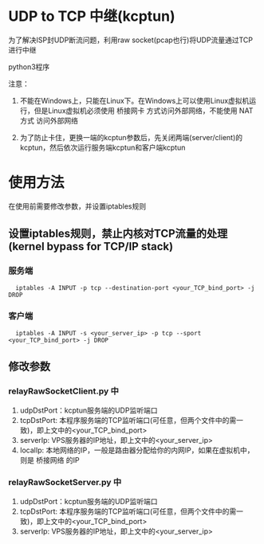 # UDP to TCP 中继(kcptun)

为了解决ISP封UDP断流问题，利用raw socket(pcap也行)将UDP流量通过TCP进行中继

python3程序

注意：

  1. 不能在Windows上，只能在Linux下。在Windows上可以使用Linux虚拟机运行，但是Linux虚拟机必须使用 桥接网卡 方式访问外部网络，不能使用 NAT方式 访问外部网络

  2. 为了防止卡住，更换一端的kcptun参数后，先关闭两端(server/client)的kcptun，然后依次运行服务端kcptun和客户端kcptun

# 使用方法

在使用前需要修改参数，并设置iptables规则

## 设置iptables规则，禁止内核对TCP流量的处理(kernel bypass for TCP/IP stack)

### 服务端

      iptables -A INPUT -p tcp --destination-port <your_TCP_bind_port> -j DROP

### 客户端

      iptables -A INPUT -s <your_server_ip> -p tcp --sport <your_TCP_bind_port> -j DROP

## 修改参数
### relayRawSocketClient.py 中

  1. udpDstPort：kcptun服务端的UDP监听端口
  2. tcpDstPort: 本程序服务端的TCP监听端口(可任意，但两个文件中的需一致)，即上文中的<your_TCP_bind_port>
  3. serverIp: VPS服务器的IP地址，即上文中的<your_server_ip>
  4. localIp: 本地网络的IP，一般是路由器分配给你的内网IP，如果在虚拟机中，则是 桥接网络 的IP

### relayRawSocketServer.py 中

  1. udpDstPort：kcptun服务端的UDP监听端口
  2. tcpDstPort: 本程序服务端的TCP监听端口(可任意，但两个文件中的需一致)，即上文中的<your_TCP_bind_port>
  3. serverIp: VPS服务器的IP地址，即上文中的<your_server_ip>
